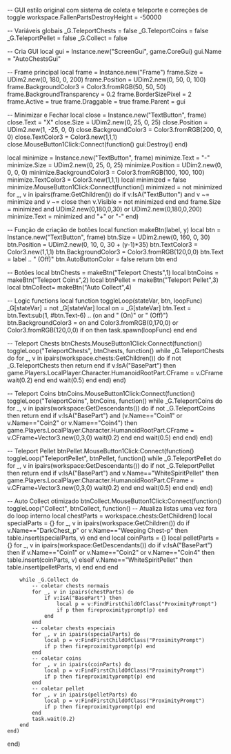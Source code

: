 -- GUI estilo original com sistema de coleta e teleporte e correções de toggle
workspace.FallenPartsDestroyHeight = -50000

-- Variáveis globais
_G.TeleportChests = false
_G.TeleportCoins = false
_G.TeleportPellet = false
_G.Collect = false

-- Cria GUI
local gui = Instance.new("ScreenGui", game.CoreGui)
gui.Name = "AutoChestsGui"

-- Frame principal
local frame = Instance.new("Frame")
frame.Size = UDim2.new(0, 180, 0, 200)
frame.Position = UDim2.new(0, 50, 0, 100)
frame.BackgroundColor3 = Color3.fromRGB(50, 50, 50)
frame.BackgroundTransparency = 0.2
frame.BorderSizePixel = 2
frame.Active = true
frame.Draggable = true
frame.Parent = gui

-- Minimizar e Fechar
local close = Instance.new("TextButton", frame)
close.Text = "X"
close.Size = UDim2.new(0, 25, 0, 25)
close.Position = UDim2.new(1, -25, 0, 0)
close.BackgroundColor3 = Color3.fromRGB(200, 0, 0)
close.TextColor3 = Color3.new(1,1,1)
close.MouseButton1Click:Connect(function() gui:Destroy() end)

local minimize = Instance.new("TextButton", frame)
minimize.Text = "-"
minimize.Size = UDim2.new(0, 25, 0, 25)
minimize.Position = UDim2.new(0, 0, 0, 0)
minimize.BackgroundColor3 = Color3.fromRGB(100, 100, 100)
minimize.TextColor3 = Color3.new(1,1,1)
local minimized = false
minimize.MouseButton1Click:Connect(function()
    minimized = not minimized
    for _, v in ipairs(frame:GetChildren()) do
        if v:IsA("TextButton") and v ~= minimize and v ~= close then v.Visible = not minimized end
    end
    frame.Size = minimized and UDim2.new(0,180,0,30) or UDim2.new(0,180,0,200)
    minimize.Text = minimized and "+" or "-"
end)

-- Função de criação de botões
local function makeBtn(label, y)
    local btn = Instance.new("TextButton", frame)
    btn.Size = UDim2.new(0, 160, 0, 30)
    btn.Position = UDim2.new(0, 10, 0, 30 + (y-1)*35)
    btn.TextColor3 = Color3.new(1,1,1)
    btn.BackgroundColor3 = Color3.fromRGB(120,0,0)
    btn.Text = label .. " (Off)"
    btn.AutoButtonColor = false
    return btn
end

-- Botões
local btnChests = makeBtn("Teleport Chests",1)
local btnCoins  = makeBtn("Teleport Coins",2)
local btnPellet = makeBtn("Teleport Pellet",3)
local btnCollect= makeBtn("Auto Collect",4)

-- Logic functions
local function toggleLoop(stateVar, btn, loopFunc)
    _G[stateVar] = not _G[stateVar]
    local on = _G[stateVar]
    btn.Text = btn.Text:sub(1, #btn.Text-6) .. (on and " (On)" or " (Off)")
    btn.BackgroundColor3 = on and Color3.fromRGB(0,170,0) or Color3.fromRGB(120,0,0)
    if on then task.spawn(loopFunc) end
end

-- Teleport Chests
btnChests.MouseButton1Click:Connect(function()
    toggleLoop("TeleportChests", btnChests, function()
        while _G.TeleportChests do
            for _, v in ipairs(workspace.chests:GetChildren()) do
                if not _G.TeleportChests then return end
                if v:IsA("BasePart") then
                    game.Players.LocalPlayer.Character.HumanoidRootPart.CFrame = v.CFrame
                    wait(0.2)
                end
            end
            wait(0.5)
        end
    end)
end)

-- Teleport Coins
btnCoins.MouseButton1Click:Connect(function()
    toggleLoop("TeleportCoins", btnCoins, function()
        while _G.TeleportCoins do
            for _, v in ipairs(workspace:GetDescendants()) do
                if not _G.TeleportCoins then return end
                if v:IsA("BasePart") and (v.Name=="Coin1" or v.Name=="Coin2" or v.Name=="Coin4") then
                    game.Players.LocalPlayer.Character.HumanoidRootPart.CFrame = v.CFrame+Vector3.new(0,3,0)
                    wait(0.2)
                end
            end
            wait(0.5)
        end
    end)
end)

-- Teleport Pellet
btnPellet.MouseButton1Click:Connect(function()
    toggleLoop("TeleportPellet", btnPellet, function()
        while _G.TeleportPellet do
            for _, v in ipairs(workspace:GetDescendants()) do
                if not _G.TeleportPellet then return end
                if v:IsA("BasePart") and v.Name=="WhiteSpiritPellet" then
                    game.Players.LocalPlayer.Character.HumanoidRootPart.CFrame = v.CFrame+Vector3.new(0,3,0)
                    wait(0.2)
                end
            end
            wait(0.5)
        end
    end)
end)

-- Auto Collect otimizado
btnCollect.MouseButton1Click:Connect(function()
    toggleLoop("Collect", btnCollect, function()
        -- Atualiza listas uma vez fora do loop interno
        local chestParts = workspace.chests:GetChildren()
        local specialParts = {}
        for _, v in ipairs(workspace:GetChildren()) do
            if v.Name=="DarkChest_p" or v.Name=="Weeping Chest-p" then
                table.insert(specialParts, v)
            end
        end
        local coinParts = {}
        local pelletParts = {}
        for _, v in ipairs(workspace:GetDescendants()) do
            if v:IsA("BasePart") then
                if v.Name=="Coin1" or v.Name=="Coin2" or v.Name=="Coin4" then
                    table.insert(coinParts, v)
                elseif v.Name=="WhiteSpiritPellet" then
                    table.insert(pelletParts, v)
                end
            end
        end
        
        while _G.Collect do
            -- coletar chests normais
            for _, v in ipairs(chestParts) do
                if v:IsA("BasePart") then
                    local p = v:FindFirstChildOfClass("ProximityPrompt")
                    if p then fireproximityprompt(p) end
                end
            end
            -- coletar chests especiais
            for _, v in ipairs(specialParts) do
                local p = v:FindFirstChildOfClass("ProximityPrompt")
                if p then fireproximityprompt(p) end
            end
            -- coletar coins
            for _, v in ipairs(coinParts) do
                local p = v:FindFirstChildOfClass("ProximityPrompt")
                if p then fireproximityprompt(p) end
            end
            -- coletar pellet
            for _, v in ipairs(pelletParts) do
                local p = v:FindFirstChildOfClass("ProximityPrompt")
                if p then fireproximityprompt(p) end
            end
            task.wait(0.2)
        end
    end)
end)

